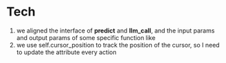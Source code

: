 # Tech
1. we aligned the interface of **predict** and **llm_call**, and the input params and output params of some specific function like 
2. we use self.cursor_position to track the position of the cursor, so I need to update the attribute every action

# 